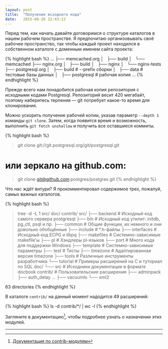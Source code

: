 ```yaml
---
layout: post
title:  "Получение исходного кода"
date:   2015-08-26 22:43:12
---
```

Перед тем, как начать давайте договоримся о структуре каталогов в нашем рабочем пространстве.
Я предпочитаю организовывать своё рабочее пространство,
так чтобы каждый проект находился в собственном каталоге с доменным именем сайта проекта:

{% highlight bash %}
...
├── memcached.org
│   ├── build
│   └── memcached
├── nginx.org
│   ├── build
│   ├── nginx
│   └── nginx-tests
├── postgresql.org
│   ├── build       # --prefix сборки
│   ├── data        # тестовые базы данных
│   ├── postgresql  # рабочая копия
...
{% endhighlight %}

Прежде всего нам понадобится рабочая копия репозитория с исходными кодами Postgresql.
Репозиторий весит 420 мегабайт, поэтому наберитесь терпения &mdash; git потребует какое-то время для клонирования.

Можно ускорить получение рабочей копии, указав параметр ```--depth 1``` команды ```git clone```. Затем, когда появится время и возможность, выполнить ```git fetch unshallow``` и получить все оставшиеся коммиты.

{% highlight bash %}
> git clone git://git.postgresql.org/git/postgresql.git
# или зеркало на github.com:
> git clone git@github.com:postgres/postgres.git
{% endhighlight %}

Что нас ждёт внтури? Я прокомментировал содержимое трех, пожалуй, самых важных каталогов.

{% highlight bash %}
> tree -d -L 1 src/ doc/ contrib/
src/
├── backend     # Исходный код самого сервера postgresql
├── bin         # Исходный код утилит: initdb, pg_ctl, psql и пр.
├── common      # Общие функции, их немного и они довольно обобщённые
├── include     # *.h-файлы
├── interfaces  # Исходный код ECPG и libpq
├── makefiles   # Системно-зависимые makefile'ы
├── pl          # Хэндлеры pl-языков
├── port        # Много кода для поддержки Windows
├── template    # Системно-зависимые параметры
├── test        # Тесты
├── timezone    # Адаптированная версия timezone
├── tools       # Различные инструменты разработчика
└── tutorial    # Примеры расширений на C и туториал по SQL
doc/
└── src         # Исходники документации в формате docbook
contrib/        # Пользовательские расширения
├── adminpack
├── auth_delay
...
├── vacuumlo
└── xml2

63 directories
{% endhighlight %}

В каталоге ```contrib/``` на данный момент надодится 49 расширений:

{% highlight bash %}
ls -d contrib/*/ | wc -l
{% endhighlight %}

Загляните в документацию[^doc],
чтобы подробнее узнать о назначении этих модулей.

----

[^doc]: [Документация по contrib-модулям](http://www.postgresql.org/docs/devel/static/contrib.html)
